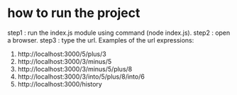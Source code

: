 # how to run the project
step1 : run the index.js module using command  (node index.js).
step2 :  open a browser.
step3 : type the url.
Examples of the url expressions:
1. http://localhost:3000/5/plus/3
2. http://localhost:3000/3/minus/5
3. http://localhost:3000/3/minus/5/plus/8
4. http://localhost:3000/3/into/5/plus/8/into/6
5. http://localhost:3000/history
